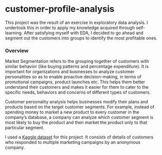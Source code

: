 # customer-profile-analysis

This project was the result of an exercise in exploratory data analysis. I undertook this in order to apply my knowledge acquired through self-learning. After satisfying myself with EDA, I decided to go ahead and segment out the customers into groups to identify the most profitable ones.

### Overview

Market Segmentation refers to the grouping together of customers with similar behavior (like buying patterns and percentage expenditure). It is important for organizations and businesses to analyze customer personalities so as to enable proactive decision-making, in terms of promotional campaigns, product launches etc. This helps them better understand their customers and makes it easier for them to cater to the specific needs, behaviors and concerns of different types of customers.

Customer personality analysis helps businesses modify their plans and products based on the target customer segments. For example, instead of spending money to market a new product to every customer in the company’s database, a company can analyze which customer segment is most likely to buy the product and then market the product only to that particular segment.

I used a [Kaggle dataset](https://www.kaggle.com/imakash3011/customer-personality-analysis) for this project. It consists of details of customers who responded to multiple marketing campaigns by an anonymous company.
